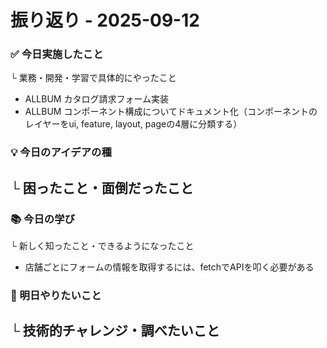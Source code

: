 # 振り返り - 2025-09-12

### ✅ 今日実施したこと
└ 業務・開発・学習で具体的にやったこと
- ALLBUM カタログ請求フォーム実装
- ALLBUM コンポーネント構成についてドキュメント化（コンポーネントのレイヤーをui, feature, layout, pageの4層に分類する）

### 💡 今日のアイデアの種
└ 困ったこと・面倒だったこと
- 

###   📚 今日の学び
└ 新しく知ったこと・できるようになったこと
- 店舗ごとにフォームの情報を取得するには、fetchでAPIを叩く必要がある

### 🎯 明日やりたいこと
└ 技術的チャレンジ・調べたいこと
- 
